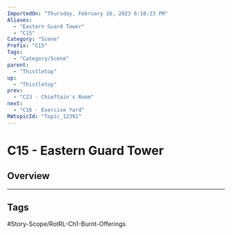 ```yaml
---
ImportedOn: "Thursday, February 16, 2023 6:10:23 PM"
Aliases:
  - "Eastern Guard Tower"
  - "C15"
Category: "Scene"
Prefix: "C15"
Tags:
  - "Category/Scene"
parent:
  - "Thistletop"
up:
  - "Thistletop"
prev:
  - "C23 - Chieftain's Room"
next:
  - "C16 - Exercise Yard"
RWtopicId: "Topic_12391"
---
```

# C15 - Eastern Guard Tower
## Overview

---
## Tags
#Story-Scope/RotRL-Ch1-Burnt-Offerings

